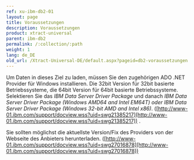 ```yaml
---
ref: xu-ibm-db2-01
layout: page
title: Voraussetzungen
description: Voraussetzungen
product: xtract-universal
parent: ibm-db2
permalink: /:collection/:path
weight: 1
lang: de_DE
old_url: /Xtract-Universal-DE/default.aspx?pageid=db2-voraussetzungen
---
```


Um Daten in dieses Ziel zu laden, müssen Sie den zugehörigen ADO .NET Provider für Windows installieren. Die 32bit Version für 32bit basierte Betriebssysteme, die 64bit Version für 64bit basierte Betriebssysteme. Selektieren Sie das *IBM Data Server Driver Package* und danach *IBM Data Server Driver Package (Windows AMD64 and Intel EM64T) oder IBM Data Server Driver Package (Windows 32-bit AMD and Intel x86)*.
([http://www-01.ibm.com/support/docview.wss?uid=swg21385217](http://www-01.ibm.com/support/docview.wss?uid=swg21385217))  .

Sie sollten möglichst die aktuellste Version/Fix des Providers von der Webseite des Anbieters herunterladen.
([http://www-01.ibm.com/support/docview.wss?uid=swg27016878](http://www-01.ibm.com/support/docview.wss?uid=swg27016878))